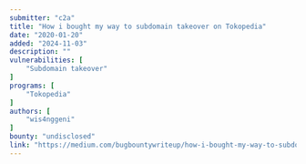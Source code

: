 ```yaml
---
submitter: "c2a"
title: "How i bought my way to subdomain takeover on Tokopedia"
date: "2020-01-20"
added: "2024-11-03"
description: ""
vulnerabilities: [
    "Subdomain takeover"
]
programs: [
    "Tokopedia"
]
authors: [
    "wis4nggeni"
]
bounty: "undisclosed"
link: "https://medium.com/bugbountywriteup/how-i-bought-my-way-to-subdomain-takeover-on-tokopedia-8c6697c85b4d"
---
```




